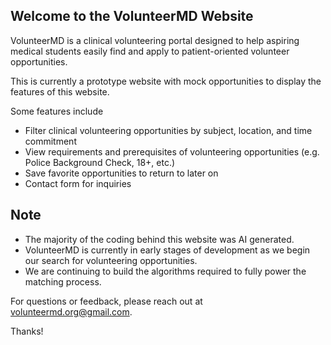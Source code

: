 ## Welcome to the VolunteerMD Website

VolunteerMD is a clinical volunteering portal designed to help aspiring medical students easily find and apply to patient-oriented volunteer opportunities.

This is currently a prototype website with mock opportunities to display the features of this website.

Some features include
- Filter clinical volunteering opportunities by subject, location, and time commitment
- View requirements and prerequisites of volunteering opportunities (e.g. Police Background Check, 18+, etc.)
- Save favorite opportunities to return to later on
- Contact form for inquiries

## Note
- The majority of the coding behind this website was AI generated.
- VolunteerMD is currently in early stages of development as we begin our search for volunteering opportunities.
- We are continuing to build the algorithms required to fully power the matching process.

For questions or feedback, please reach out at volunteermd.org@gmail.com.

Thanks!
